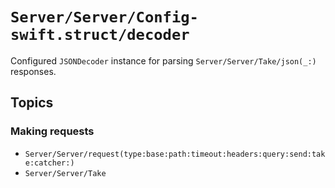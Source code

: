 # ``Server/Server/Config-swift.struct/decoder``

Configured `JSONDecoder` instance for parsing ``Server/Server/Take/json(_:)`` responses.

## Topics

### Making requests

- ``Server/Server/request(type:base:path:timeout:headers:query:send:take:catcher:)``
- ``Server/Server/Take``
